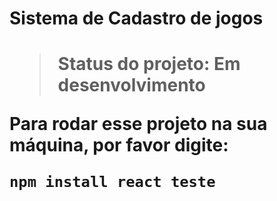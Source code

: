<h1>Sistema de Cadastro de jogos<h1>

> Status do projeto: Em desenvolvimento

Para rodar esse projeto na sua máquina, por favor digite:
```
npm install react teste
```

